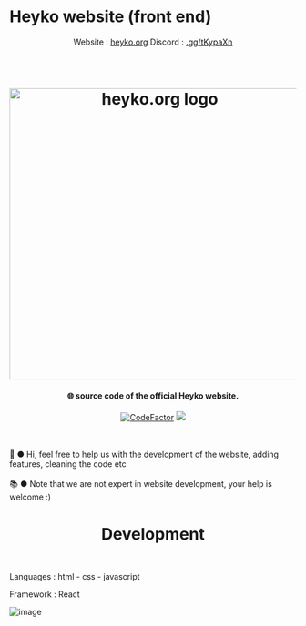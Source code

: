 # Heyko website (front end)

<p align="center">
Website : <a href="https://heyko.org/">heyko.org</a> Discord : <a href="https://discord.gg/tKypaXn">.gg/tKypaXn</a>
</p>

<h1 align="center">
  <br>
  <img src="https://heyko.org/img/heyko.png" alt="heyko.org logo" width="512">
  <br>
</h1>

<h4 align="center">🌐 source code of the official Heyko website.</h4>

<p align="center">
<a href="https://www.codefactor.io/repository/github/heyko-studio/heyko.org"><img src="https://www.codefactor.io/repository/github/heyko-studio/heyko.org/badge?s=f070eb6465e93f3e8f483111883e8538c66d3bc8" alt="CodeFactor" /></a>
    <a href="https://discord.gg/4Qk5kBT9UX" alt="discord">
        <img src="https://img.shields.io/discord/655099662424080384?label=chat&logo=discord"/>
    </a>
</p>
  <br><br>
  💖 ● Hi, feel free to help us with the development of the website, adding features, cleaning the code etc
  <br><br>
📚 ● Note that we are not expert in website development, your help is welcome :)

<h1 align="center">
Development
</h1>
<br>

Languages : html - css - javascript

Framework : React

![image](https://user-images.githubusercontent.com/60229704/174825684-0c538629-5280-48a0-b1a5-82c619fb0a62.png)


